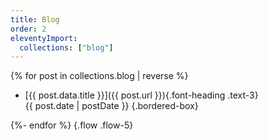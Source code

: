 ```yaml
---
title: Blog
order: 2
eleventyImport:
  collections: ["blog"]
---
```


{% for post in collections.blog | reverse %}

- [{{ post.data.title }}]({{ post.url }}){.font-heading .text-3}  
  <time class="italic" datetime="{{ post.date.toISOString() }}">{{ post.date | postDate }}</time> {.bordered-box}

{%- endfor %}
{.flow .flow-5}
